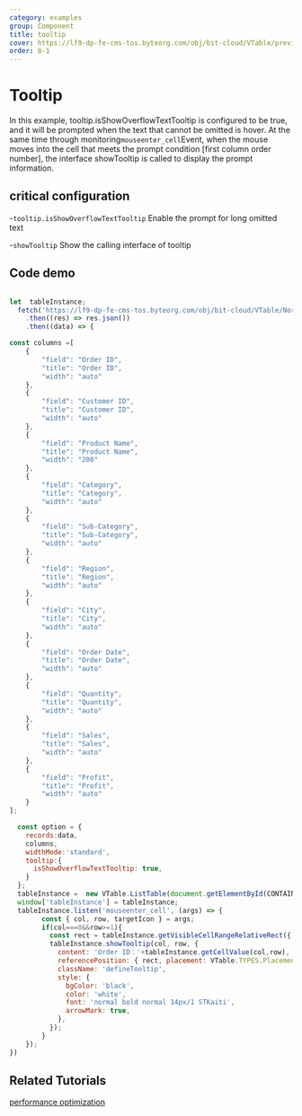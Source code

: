 ```yaml
---
category: examples
group: Component
title: tooltip
cover: https://lf9-dp-fe-cms-tos.byteorg.com/obj/bit-cloud/VTable/preview/tooltip.png
order: 8-1
---
```


# Tooltip

In this example, tooltip.isShowOverflowTextTooltip is configured to be true, and it will be prompted when the text that cannot be omitted is hover.
At the same time through monitoring`mouseenter_cell`Event, when the mouse moves into the cell that meets the prompt condition \[first column order number], the interface showTooltip is called to display the prompt information.

## critical configuration

\-`tooltip.isShowOverflowTextTooltip` Enable the prompt for long omitted text

\-`showTooltip` Show the calling interface of tooltip

## Code demo

```javascript livedemo template=vtable

let  tableInstance;
  fetch('https://lf9-dp-fe-cms-tos.byteorg.com/obj/bit-cloud/VTable/North_American_Superstore_data.json')
    .then((res) => res.json())
    .then((data) => {

const columns =[
    {
        "field": "Order ID",
        "title": "Order ID",
        "width": "auto"
    },
    {
        "field": "Customer ID",
        "title": "Customer ID",
        "width": "auto"
    },
    {
        "field": "Product Name",
        "title": "Product Name",
        "width": "200"
    },
    {
        "field": "Category",
        "title": "Category",
        "width": "auto"
    },
    {
        "field": "Sub-Category",
        "title": "Sub-Category",
        "width": "auto"
    },
    {
        "field": "Region",
        "title": "Region",
        "width": "auto"
    },
    {
        "field": "City",
        "title": "City",
        "width": "auto"
    },
    {
        "field": "Order Date",
        "title": "Order Date",
        "width": "auto"
    },
    {
        "field": "Quantity",
        "title": "Quantity",
        "width": "auto"
    },
    {
        "field": "Sales",
        "title": "Sales",
        "width": "auto"
    },
    {
        "field": "Profit",
        "title": "Profit",
        "width": "auto"
    }
];

  const option = {
    records:data,
    columns,
    widthMode:'standard',
    tooltip:{
      isShowOverflowTextTooltip: true,
    }
  };
  tableInstance =  new VTable.ListTable(document.getElementById(CONTAINER_ID), option);
  window['tableInstance'] = tableInstance;
  tableInstance.listen('mouseenter_cell', (args) => {
        const { col, row, targetIcon } = args;
        if(col===0&&row>=1){
          const rect = tableInstance.getVisibleCellRangeRelativeRect({ col, row });
          tableInstance.showTooltip(col, row, {
            content: 'Order ID：'+tableInstance.getCellValue(col,row),
            referencePosition: { rect, placement: VTable.TYPES.Placement.right }, //TODO
            className: 'defineTooltip',
            style: {
              bgColor: 'black',
              color: 'white',
              font: 'normal bold normal 14px/1 STKaiti',
              arrowMark: true,
            },
          });
        }
    });
})
```

## Related Tutorials

[performance optimization](link)
